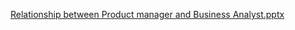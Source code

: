 
[Relationship between Product manager and Business Analyst.pptx](https://github.com/eljeffesasma/Module-3/files/9888261/Relationship.between.Product.manager.and.Business.Analyst.pptx)
